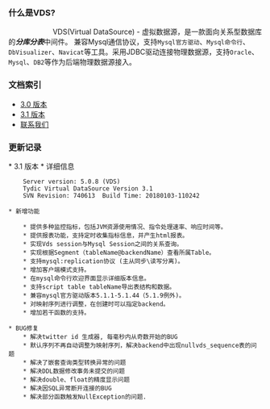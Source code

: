 ### 什么是VDS?
	
	
&emsp;&emsp;&emsp;&emsp;&emsp;&emsp;
VDS(Virtual DataSource) - 虚拟数据源，是一款面向关系型数据库的***分库分表***中间件。 兼容Mysql通信协议，支持`Mysql官方驱动`、`Mysql命令行`、`DbVisualizer`、`Navicat`等工具。采用JDBC驱动连接物理数据源，支持`Oracle`、`Mysql`、`DB2`等作为后端物理数据源接入。

### 文档索引
* [3.0 版本](3.0/index.html)
* [3.1 版本](3.1/index.html)
* [联系我们](3.0/contact.html)

### 更新记录


<span id="3.1"/>
* 3.1 版本
	* 详细信息
		
		Server version: 5.0.8 (VDS)
		Tydic Virtual DataSource Version 3.1
		SVN Revision: 740613  Build Time: 20180103-110242

	* 新增功能
		
		* 提供多种监控指标，包括JVM资源使用情况、指令处理速率、响应时间等。
		* 提供报表功能，支持定时收集指标信息，并产生html报表。
		* 实现Vds session与Mysql Session之间的关系查询。
		* 实现根据Segment（tableName@backendName）查看所属Table。
		* 支持mysql:replication协议 (主从同步\读写分离)。
		* 增加客户端模式支持。
		* 在mysql命令行欢迎界面显示详细版本信息。
		* 支持script table tableName导出表结构和数据。
		* 兼容mysql官方驱动版本5.1.1-5.1.44（5.1.9例外)。
		* 对映射序列进行调整，在创建时可以指定backend。
		* 增加若干函数的支持。
		
	* BUG修复
		* 解决twitter id 生成器, 每毫秒内从奇数开始的BUG		* 默认序列不再自动调整为映射序列，解决backend中出现nullvds_sequence表的问题		* 解决了嵌套查询类型转换异常的问题		* 解决DDL数据修改事务未提交的问题		* 解决double、float的精度显示问题		* 解决因SQL异常断开连接的BUG		* 解决部分函数触发NullException的问题.